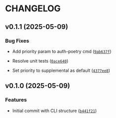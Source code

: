 # CHANGELOG


## v0.1.1 (2025-05-09)

### Bug Fixes

- Add priority param to auth-poetry cmd
  ([`9ab637f`](https://github.com/doadrianh/pevx/commit/9ab637f486862d65f3d94b1d682fd5bc8037b215))

- Resolve unit tests
  ([`0ace640`](https://github.com/doadrianh/pevx/commit/0ace64085e40d0dcbc8115cdfa641c5f83b607e6))

- Set priority to supplemental as default
  ([`4377ee8`](https://github.com/doadrianh/pevx/commit/4377ee8e9805df3cb7b147da1079d33df061b520))


## v0.1.0 (2025-05-09)

### Features

- Initial commit with CLI structure
  ([`b441f21`](https://github.com/doadrianh/pevx/commit/b441f21236b38c33f7191a6c158bec802d663f57))
